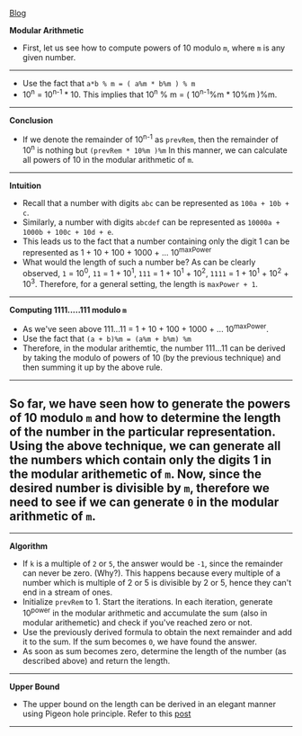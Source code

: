 [Blog](https://leetcode.com/problems/smallest-integer-divisible-by-k/discuss/260936/detailed-explanation-using-modular-arithmetic)

**Modular Arithmetic**
* First, let us see how to compute powers of 10 modulo `m`, where `m` is any given number.
---
* Use the fact that `a*b % m = ( a%m * b%m ) % m`
* 10<sup>n</sup> = 10<sup>n-1</sup> * 10. This implies that 10<sup>n</sup> % m = ( 10<sup>n-1</sup>%m * 10%m )%m.
---
**Conclusion**
* If we denote the remainder of 10<sup>n-1</sup> as `prevRem`, then the remainder of 10<sup>n</sup> is nothing but `(prevRem * 10%m )%m`
In this manner, we can calculate all powers of 10 in the modular arithmetic of `m`.
---
**Intuition**
* Recall that a number with digits `abc` can be represented as `100a + 10b + c`.
*  Similarly, a number with digits `abcdef` can be represented as `10000a + 1000b + 100c + 10d + e`. 
* This leads us to the fact that a number containing only the digit 1 can be represented as 1 + 10 + 100 + 1000 + ...  10<sup>maxPower</sup>
* What would the length of such a number be? As can be clearly observed, `1` = 10<sup>0</sup>, `11` = 1 + 10<sup>1</sup>, 
  `111` = 1 + 10<sup>1</sup> + 10<sup>2</sup>, `1111` = 1 + 10<sup>1</sup> + 10<sup>2</sup> + 10<sup>3</sup>.
  Therefore, for a general setting, the length is `maxPower + 1`.
---
**Computing 1111.....111 modulo `m`**
* As we've seen above 111...11 = 1 + 10 + 100 + 1000 + ...  10<sup>maxPower</sup>.
* Use the fact that `(a + b)%m = (a%m + b%m) %m `
* Therefore, in the modular arithemtic, the number 111...11 can be derived by taking the modulo of powers of 10 (by the previous technique) and then summing it up by the above rule.
---

So far, we have seen how to generate the powers of 10 modulo `m` and how to determine the length of the number in the particular representation.
Using the above technique, we can generate all the numbers which contain only the digits 1 in the modular arithemetic of `m`. Now, since the desired number
is divisible by `m`, therefore we need to see if we can generate `0` in the modular arithmetic of `m`.
---
---

**Algorithm**
* If `k` is a multiple of `2` or `5`, the answer would be `-1`, since the remainder can never be zero. (Why?). This happens because every multiple of a number
 which is multiple of 2 or 5 is divisible by 2 or 5, hence they can't end in a stream of ones.
 * Initialize `prevRem` to 1. Start the iterations. In each iteration, generate 10<sup>power</sup> in the modular arithmetic and accumulate the sum (also in modular arithemetic) and check if you've reached zero or not.
 * Use the previously derived formula to obtain the next remainder and add it to the sum. If the sum becomes `0`, we have found the answer.
 * As soon as sum becomes zero, determine the length of the number (as described above) and return the length.
 
 ---
 **Upper Bound**
 * The upper bound on the length can be derived in an elegant manner using Pigeon hole principle. Refer to this [post](https://leetcode.com/problems/smallest-integer-divisible-by-k/discuss/260916/proof-we-only-need-to-consider-the-first-k-candidates-in-1-11-111-1111/253036)
---
